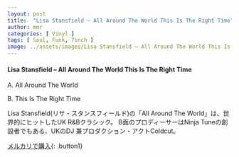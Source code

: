 ```yaml
---
layout: post
title:  "Lisa Stansfield – All Around The World This Is The Right Time"
author: mmr
categories: [ Vinyl ]
tags: [ Soul, Funk, 7inch ]
image: ../assets/images/Lisa Stansfield – All Around The World This Is The Right Time.jpg
---
```


#### Lisa Stansfield – All Around The World This Is The Right Time

A. All Around The World

B. This Is The Right Time

Lisa Stansfield(リサ・スタンスフィールド)の「All Around The World」は、世界的にヒットしたUK R&Bクラシック。
B面のプロディーサーはNinja Tuneの創設者でもある、UKのDJ 兼プロダクション・アクトColdcut。

[メルカリで購入](https://jp.mercari.com/item/m36150169564){: .button1}

